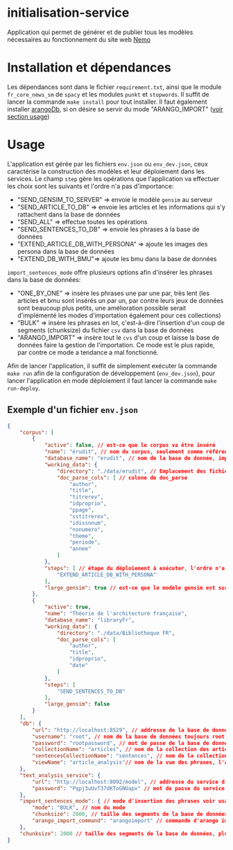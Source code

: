 # initialisation-service

Application qui permet de générer et de publier tous les modèles nécessaires au fonctionnement du site web [Nemo](https://github.com/erudit-recommandation/Nemo)

# Installation et dépendances
Les dépendances sont dans le fichier `requirement.txt`, ainsi que le module `fr_core_news_sm` de `spacy` et les modules `punkt` et `stopwords`. Il suffit de lancer la commande `make install` pour tout installer. Il faut également installer [arangoDb](https://www.arangodb.com/download-major/), si on désire se servir du mode "ARANGO_IMPORT" ([voir section usage](#usage))

# Usage
L'application est gérée par les fichiers `env.json` ou `env_dev.json`, ceux caractérise la construction des modèles et leur déploiement dans les services. Le champ `step` gère les opérations que l'application va effectuer les choix sont les suivants et l'ordre n'a pas d'importance: 

- "SEND_GENSIM_TO_SERVER" => envoie le modèle `gensim` au serveur
- "SEND_ARTICLE_TO_DB" => envoie les articles et les informations qui s'y rattachent dans la base de données
- "SEND_ALL" => effectue toutes les opérations
- "SEND_SENTENCES_TO_DB" => envoie les phrases à la base de données
- "EXTEND_ARTICLE_DB_WITH_PERSONA" => ajoute les images des persona dans la base de données
- "EXTEND_DB_WITH_BMU"=> ajoute les bmu dans la base de données

`import_sentences_mode` offre plusieurs options afin d'insérer les phrases dans la base de données:

- "ONE_BY_ONE" => insère les phrases une par une par, très lent (les articles et bmu sont insérés un par un, par contre leurs jeux de données sont beaucoup plus petits, une amélioration possible serait d'implémenté les modes d'importation également pour ces collections)
- "BULK" => insère les phrases en lot, c'est-à-dire l'insertion d'un coup de segments (chunksize) du fichier `csv` dans la base de données
- "ARANGO_IMPORT" => insère tout le `cvs` d'un coup et laisse la base de données faire la gestion de l'importation. Ce mode est le plus rapide, par contre ce mode a tendance a mal fonctionné.

Afin de lancer l'application, il suffit de simplement exécuter la commande `make run` afin de la configuration de développement (`env_dev.json`), pour lancer l'application en mode déploiement il faut lancer la commande `make run-deploy`.

## Exemple d'un fichier `env.json`
```json
{
    "corpus": [
        {
            "active": false, // est-ce que le corpus va être inséré
            "name": "érudit", // nom du corpus, seulement comme référence, il a aucune incidence
            "database_name": "erudit", // nom de la base de donnée, important pour le référencement par nemo
            "working_data": {
                "directory": "./data/erudit", // Emplacement des fichiers `doc_parse.csv`,`doce_sent_parse.csv`, `key_host_bmus.csv` ainsi que les images des persona dans le dossier `SOM_imgs` et les fichier de gensim dans le dossier `model`
                "doc_parse_cols": [ // colone de doc_parse
                    "author",
                    "title",
                    "titrerev",
                    "idproprio",
                    "ppage",
                    "sstitrerev",
                    "idissnnum",
                    "nonumero",
                    "theme",
                    "periode",
                    "annee"
                ]
            },
            "steps": [ // étape du déploiement à exécuter, l'ordre n'a pas d'importance, voir la section Usage pour plus d'information
                "EXTEND_ARTICLE_DB_WITH_PERSONA" 
            ],
            "large_gensim": true // est-ce que le modèle gensim est sur plusieur fichier (`.syn1neg.npy et wv.vectors.npy`)
        },
        {
            "active": true,
            "name": "Théorie de l'architecture française",
            "database_name": "libraryFr",
            "working_data": {
                "directory": "./data/Bibliotheque FR",
                "doc_parse_cols": [
                    "author",
                    "title",
                    "idproprio",
                    "date"
                ]
            },
            "steps": [
                "SEND_SENTENCES_TO_DB"
            ],
            "large_gensim": false
        }
    ],
    "db": {
        "url": "http://localhost:8529", // addresse de la base de données
        "username": "root", // nom de la base de données toujours root, pas besoin de le changer
        "password": "rootpassword", // mot de passe de la base de données
        "collectionName": "articles", // nom de la collection des articles, l'application brise si changé
        "sentencesCollectionName": "sentences", // nom de la collection des phrases, l'application brise si changé
        "viewName": "article_analysis"// nom de la vue des phrases, l'application brise si changé
    },
    "text_analysis_service": {
        "url": "http://localhost:8092/model", // addresse du service d'analyse de texte avec gemsim doit inclure la route `/model`
        "password": "Pqpj3uUvT37dKToGNUapv" // mot de passe du service
    },
    "import_sentences_mode": { // mode d'insertion des phrases voir usage
        "mode": "BULK", // nom du mode
        "chunksize": 2000, // taille des segments de la base de données seulement utilisé avec les mode `ONE_BY_ONE` et `BULK`, est ignorer avec `ARANGO_IMPORT`
        "arango_import_command": "arangoimport" // commande d'arango import est ignoré par tous les modes sauf ARANGO_IMPORT
    },
    "chunksize": 2000 // taille des segments de la base de données, plus ils sont gros plus l'insertion est rapide, mais nécéssite plus de ressources
}
```